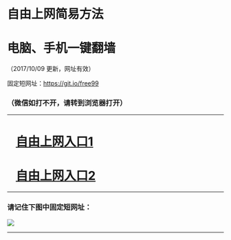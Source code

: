 ﻿# 自由上网简易方法

# 电脑、手机一键翻墙

（2017/10/09 更新，网址有效）

固定短网址：https://git.io/free99

### （微信如打不开，请转到浏览器打开）


***





# &nbsp;&nbsp; <a href="http://ft2287212531.fwq-tz-1001.info/fwqtz01.html?t=100900121707 " target="_blank">自由上网入口1</a>
# &nbsp;&nbsp; <a href="http://ft2688531183.fwq-tz-1002.info/fwqtz02.html?t=10090013532 " target="_blank">自由上网入口2</a>
***

### 请记住下图中固定短网址：

<img src="https://s3-us-west-2.amazonaws.com/fwq-1001/yjfq-20170905okok.png" /> 


***

